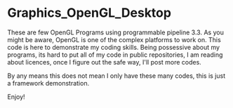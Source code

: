 # Graphics_OpenGL_Desktop

These are few OpenGL Programs using programmable pipeline 3.3. 
As you might be aware, OpenGL is one of the complex platforms to work on. 
This code is here to demonstrate my coding skills. Being possessive about my programs, its hard to put all of my code in public repositories, I am reading about licences, once I figure out the safe way, I'll post more codes.

By any means this does not mean I only have these many codes, this is just a framework demonstration. 

Enjoy!
